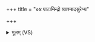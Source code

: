 +++
title = "०४ पाटामिन्द्रो व्याश्नादसुरेभ्य"

+++
<details><summary>मूलम् (VS)</summary>

पा॒टामिन्द्रो॒ व्या॑श्ना॒दसु॑रेभ्य॒ स्तरी॑तवे। प्राशं॒ प्रति॑प्राशो जह्यर॒सान्कृ॑ण्वोषधे ॥
</details>